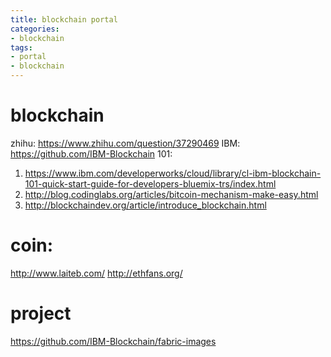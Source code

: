 ```yaml
---
title: blockchain portal
categories:
- blockchain
tags:
- portal
- blockchain
---
```


# blockchain

zhihu: https://www.zhihu.com/question/37290469
IBM: https://github.com/IBM-Blockchain
101:
1. https://www.ibm.com/developerworks/cloud/library/cl-ibm-blockchain-101-quick-start-guide-for-developers-bluemix-trs/index.html
2. http://blog.codinglabs.org/articles/bitcoin-mechanism-make-easy.html
3. http://blockchaindev.org/article/introduce_blockchain.html

# coin:
http://www.laiteb.com/
http://ethfans.org/


# project
https://github.com/IBM-Blockchain/fabric-images
